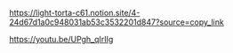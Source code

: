 https://light-torta-c61.notion.site/4-24d67d1a0c948031ab53c3532201d847?source=copy_link


https://youtu.be/UPgh_qIrIIg
